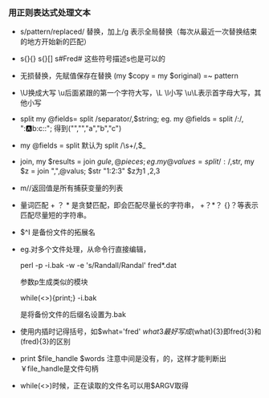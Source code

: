 ### 用正则表达式处理文本

- s/pattern/replaced/ 替换，加上/g 表示全局替换（每次从最近一次替换结束的地方开始新的匹配）
- s{}{} s{}[] s<fred>#Fred# 这些符号描述s也是可以的
- 无损替换，先赋值保存在替换 (my $copy = my $original) =~ pattern
- \U换成大写 \u后面紧跟的第一个字符大写，\L \l小写  \u\L表示首字母大写，其他小写
- split  my @fields= split /separator/,$string; eg. my @fields = split /:/, "::a:b:c::"; 得到("","","a","b","c")
- my @fields = split 默认为 split /\s+/,$_
- join, my $results = join $gule, @pieces; eg.my @values = split /:/,$str, my $z = join ",",@valus; $str "1:2:3" $z为1
,2,3
- m//返回值是所有捕获变量的列表
- 量词匹配 + ？ * 是贪婪匹配，即会匹配尽量长的字符串， +？*？ {}？等表示匹配尽量短的字符串。
- $^I 是备份文件的拓展名
- eg.对多个文件处理，从命令行直接编辑，

	perl -p -i.bak -w -e 's/Randall/Randal' fred*.dat

	参数p生成类似的模块

	while(<>){print;} -i.bak 

	是将备份文件的后缀名设置为.bak
- 使用内插时记得括号，如$what='fred' $what{3} 最好写成 ($what){3}即fred{3}和(fred){3}的区别
- print $file_handle $words  注意中间是没有，的，这样才能判断出￥file_handle是文件句柄
- while(<>)时候，正在读取的文件名可以用$ARGV取得
